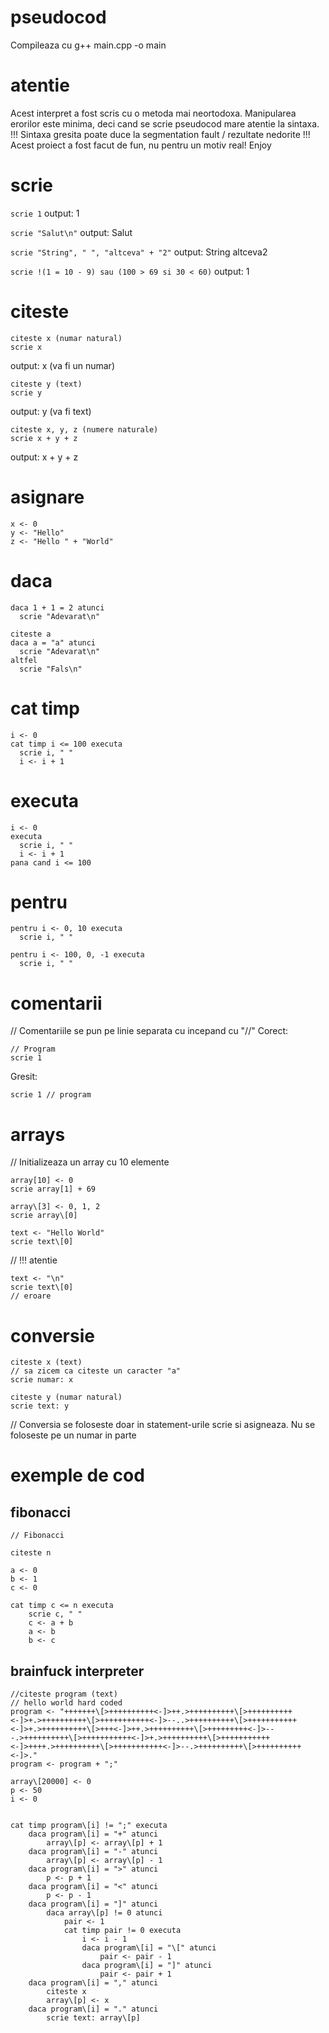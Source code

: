 # pseudocod

Compileaza cu g++ main.cpp -o main

# atentie
Acest interpret a fost scris cu o metoda mai neortodoxa. Manipularea erorilor este
minima, deci cand se scrie pseudocod mare atentie la sintaxa. !!! Sintaxa gresita
poate duce la segmentation fault / rezultate nedorite !!!
Acest proiect a fost facut de fun, nu pentru un motiv real!
Enjoy

# scrie
```scrie 1```
output: 1

```scrie "Salut\n"```
output: Salut

```scrie "String", " ", "altceva" + "2"```
output: String altceva2

```scrie !(1 = 10 - 9) sau (100 > 69 si 30 < 60)```
output: 1

# citeste
```
citeste x (numar natural)
scrie x
```
output: x (va fi un numar)

```
citeste y (text)
scrie y
```
output: y (va fi text)
```
citeste x, y, z (numere naturale)
scrie x + y + z
```
output: x + y + z

# asignare
```
x <- 0
y <- "Hello"
z <- "Hello " + "World"
```

# daca
```
daca 1 + 1 = 2 atunci
  scrie "Adevarat\n"
```
```
citeste a
daca a = "a" atunci
  scrie "Adevarat\n"
altfel
  scrie "Fals\n"
```

# cat timp
```
i <- 0
cat timp i <= 100 executa
  scrie i, " "
  i <- i + 1
```

# executa
```
i <- 0
executa
  scrie i, " "
  i <- i + 1
pana cand i <= 100
```
# pentru
```
pentru i <- 0, 10 executa
  scrie i, " "
```
```
pentru i <- 100, 0, -1 executa
  scrie i, " "
```
# comentarii
// Comentariile se pun pe linie separata cu incepand cu "//"
Corect:
```
// Program
scrie 1
```

Gresit:
```
scrie 1 // program
```

# arrays
// Initializeaza un array cu 10 elemente
```
array[10] <- 0
scrie array[1] + 69

array\[3] <- 0, 1, 2
scrie array\[0]
```
```
text <- "Hello World"
scrie text\[0]
```
// !!! atentie
```
text <- "\n"
scrie text\[0]
// eroare
```
# conversie
```
citeste x (text)
// sa zicem ca citeste un caracter "a"
scrie numar: x
```
```
citeste y (numar natural)
scrie text: y
```

// Conversia se foloseste doar in statement-urile scrie si asigneaza. Nu se foloseste pe un numar in parte



# exemple de cod
## fibonacci
```
// Fibonacci

citeste n

a <- 0
b <- 1
c <- 0

cat timp c <= n executa
	scrie c, " "
	c <- a + b
	a <- b
	b <- c
```

## brainfuck interpreter
```
//citeste program (text)
// hello world hard coded
program <- "+++++++\[>++++++++++<-]>++.>++++++++++\[>++++++++++<-]>+.>++++++++++\[>+++++++++++<-]>--..>++++++++++\[>+++++++++++<-]>+.>++++++++++\[>+++<-]>++.>++++++++++\[>+++++++++<-]>---.>++++++++++\[>+++++++++++<-]>+.>++++++++++\[>+++++++++++<-]>++++.>++++++++++\[>+++++++++++<-]>--.>++++++++++\[>++++++++++<-]>."
program <- program + ";"

array\[20000] <- 0
p <- 50
i <- 0


cat timp program\[i] != ";" executa
	daca program\[i] = "+" atunci
		array\[p] <- array\[p] + 1
	daca program\[i] = "-" atunci
		array\[p] <- array\[p] - 1
	daca program\[i] = ">" atunci
		p <- p + 1
	daca program\[i] = "<" atunci
		p <- p - 1
	daca program\[i] = "]" atunci
		daca array\[p] != 0 atunci
			pair <- 1
			cat timp pair != 0 executa
				i <- i - 1
				daca program\[i] = "\[" atunci
					pair <- pair - 1
				daca program\[i] = "]" atunci
					pair <- pair + 1
	daca program\[i] = "," atunci
		citeste x
		array\[p] <- x
	daca program\[i] = "." atunci
		scrie text: array\[p]

```


